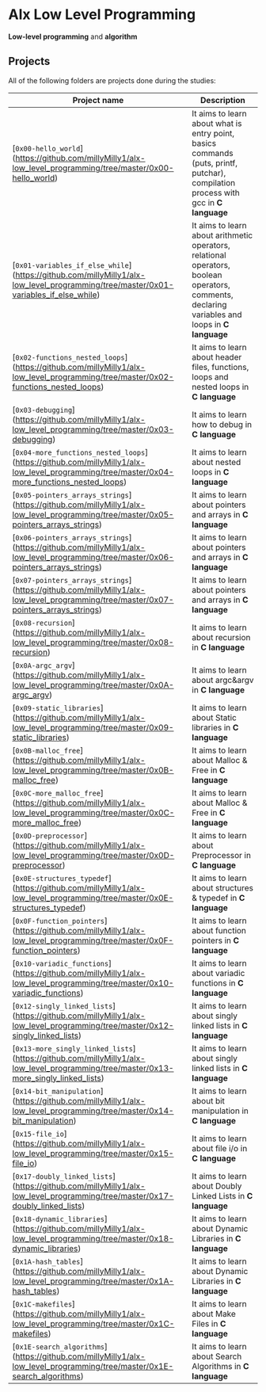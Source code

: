 # Alx Low Level Programming

**Low-level programming** and **algorithm**

## Projects
All of the following folders are projects done during the studies:

| Project name | Description |
| ------------ | ----------- |
| [`0x00-hello_world`] (https://github.com/millyMilly1/alx-low_level_programming/tree/master/0x00-hello_world) | It aims to learn about what is entry point, basics commands (puts, printf, putchar), compilation process with gcc in **C language** |
| [`0x01-variables_if_else_while`] (https://github.com/millyMilly1/alx-low_level_programming/tree/master/0x01-variables_if_else_while) | It aims to learn about arithmetic operators, relational operators, boolean operators, comments, declaring variables and loops in **C language** |
| [`0x02-functions_nested_loops`] (https://github.com/millyMilly1/alx-low_level_programming/tree/master/0x02-functions_nested_loops) | It aims to learn about header files, functions, loops and nested loops in **C language** |
| [`0x03-debugging`] (https://github.com/millyMilly1/alx-low_level_programming/tree/master/0x03-debugging) | It aims to learn how to debug in **C language** |
| [`0x04-more_functions_nested_loops`] (https://github.com/millyMilly1/alx-low_level_programming/tree/master/0x04-more_functions_nested_loops) | It aims to learn about nested loops in **C language** |
| [`0x05-pointers_arrays_strings`] (https://github.com/millyMilly1/alx-low_level_programming/tree/master/0x05-pointers_arrays_strings) | It aims to learn about pointers and arrays in **C language** |
| [`0x06-pointers_arrays_strings`] (https://github.com/millyMilly1/alx-low_level_programming/tree/master/0x06-pointers_arrays_strings) | It aims to learn about pointers and arrays in **C language** |
| [`0x07-pointers_arrays_strings`] (https://github.com/millyMilly1/alx-low_level_programming/tree/master/0x07-pointers_arrays_strings) | It aims to learn about pointers and arrays in **C language** |
| [`0x08-recursion`] (https://github.com/millyMilly1/alx-low_level_programming/tree/master/0x08-recursion) | It aims to learn about recursion in **C language** |
| [`0x0A-argc_argv`] (https://github.com/millyMilly1/alx-low_level_programming/tree/master/0x0A-argc_argv) | It aims to learn about argc&argv in **C language** |
| [`0x09-static_libraries`] (https://github.com/millyMilly1/alx-low_level_programming/tree/master/0x09-static_libraries) | It aims to learn about Static libraries in **C language** |
| [`0x0B-malloc_free`] (https://github.com/millyMilly1/alx-low_level_programming/tree/master/0x0B-malloc_free) | It aims to learn about Malloc & Free in **C language** |
| [`0x0C-more_malloc_free`] (https://github.com/millyMilly1/alx-low_level_programming/tree/master/0x0C-more_malloc_free) | It aims to learn about Malloc & Free in **C language** |
| [`0x0D-preprocessor`] (https://github.com/millyMilly1/alx-low_level_programming/tree/master/0x0D-preprocessor) | It aims to learn about Preprocessor in **C language** |
| [`0x0E-structures_typedef`] (https://github.com/millyMilly1/alx-low_level_programming/tree/master/0x0E-structures_typedef) | It aims to learn about structures & typedef in **C language** |
| [`0x0F-function_pointers`] (https://github.com/millyMilly1/alx-low_level_programming/tree/master/0x0F-function_pointers) | It aims to learn about function pointers in **C language** |
| [`0x10-variadic_functions`] (https://github.com/millyMilly1/alx-low_level_programming/tree/master/0x10-variadic_functions) | It aims to learn about variadic functions in **C language** |
| [`0x12-singly_linked_lists`] (https://github.com/millyMilly1/alx-low_level_programming/tree/master/0x12-singly_linked_lists) | It aims to learn about singly linked lists in **C language** |
| [`0x13-more_singly_linked_lists`] (https://github.com/millyMilly1/alx-low_level_programming/tree/master/0x13-more_singly_linked_lists) | It aims to learn about singly linked lists in **C language** |
| [`0x14-bit_manipulation`] (https://github.com/millyMilly1/alx-low_level_programming/tree/master/0x14-bit_manipulation) | It aims to learn about bit manipulation in **C language** |
| [`0x15-file_io`] (https://github.com/millyMilly1/alx-low_level_programming/tree/master/0x15-file_io) | It aims to learn about file i/o in **C language** |
| [`0x17-doubly_linked_lists`] (https://github.com/millyMilly1/alx-low_level_programming/tree/master/0x17-doubly_linked_lists) | It aims to learn about Doubly Linked Lists in **C language** |
| [`0x18-dynamic_libraries`] (https://github.com/millyMilly1/alx-low_level_programming/tree/master/0x18-dynamic_libraries) | It aims to learn about Dynamic Libraries in **C language** |
| [`0x1A-hash_tables`] (https://github.com/millyMilly1/alx-low_level_programming/tree/master/0x1A-hash_tables) | It aims to learn about Dynamic Libraries in **C language** |
| [`0x1C-makefiles`] (https://github.com/millyMilly1/alx-low_level_programming/tree/master/0x1C-makefiles) | It aims to learn about Make Files in **C language** |
| [`0x1E-search_algorithms`] (https://github.com/millyMilly1/alx-low_level_programming/tree/master/0x1E-search_algorithms) | It aims to learn about Search Algorithms in **C language** |
